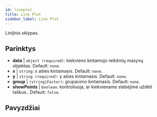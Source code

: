 ```yaml
---
id: lineplot
title: Line Plot
sidebar_label: Line Plot
---
```


Linijinis sklypas.

## Parinktys

* __data__ | `object (required)`: kiekvieno kintamojo reikšmių masyvų objektas. Default: `none`.
* __x__ | `string`: x ašies kintamasis. Default: `none`.
* __y__ | `string (required)`: y ašies kintamasis. Default: `none`.
* __group__ | `(string|Factor)`: grupavimo kintamasis. Default: `none`.
* __showPoints__ | `boolean`: kontroliuoja, ar kiekviename stebėjime uždėti taškus.. Default: `false`.


## Pavyzdžiai

